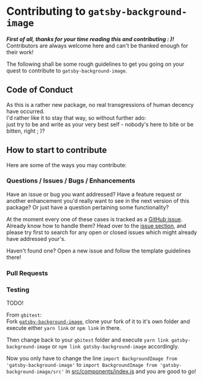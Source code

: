 # Contributing to `gatsby-background-image`

_**First of all, thanks for your time reading this and contributing : )!**_   
Contributors are always welcome here and can't be thanked enough for their work!

The following shall be some rough guidelines to get you going on your quest to 
contribute to `gatsby-background-image`.

## Code of Conduct

As this is a rather new package, no real transgressions of human decency
have occurred.  
I'd rather like it to stay that way, so without further ado:   
just try to be and write as your very best self - nobody's here to bite or be 
bitten, right ; )?  

## How to start to contribute

Here are some of the ways you may contribute:

### Questions / Issues / Bugs / Enhancements

Have an issue or bug you want addressed? Have a feature request or another 
enhancement you'd really want to see in the next version of this package?
Or just have a question pertaining some functionality?

At the moment every one of these cases is tracked as a [GitHub issue](https://guides.github.com/features/issues/).
Already know how to handle them? Head over to the [issue section](https://github.com/timhagn/gatsby-background-image/issues),
and please try first to search for any open or closed issues which might already 
have addressed your's. 
  
Haven't found one? Open a new issue and follow the template guidelines there!

### Pull Requests

### Testing


TODO!

From `gbitest`:  
Fork [`gatsby-background-image`](https://github.com/timhagn/gatsby-background-image), 
clone your fork of it to it's own folder and execute either `yarn link` or `npm link` 
in there.

Then change back to your `gbitest` folder and execute 
`yarn link gatsby-background-image` or `npm link gatsby-background-image` accordingly.

Now you only have to change the line `import BackgroundImage from 'gatsby-background-image'`
to `import BackgroundImage from 'gatsby-background-image/src'` in 
[src/components/index.js](src/components/index.js) and you are good to go!    


